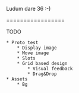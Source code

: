 Ludum dare 36 :-)

=================

TODO

	* Proto test
		* Display image
		* Move image
		* Slots
		* Grid based design
			* Visual feedback
			* Drag&Drop
	* Assets
		* Bg
